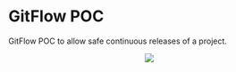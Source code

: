 # GitFlow POC

GitFlow POC to allow safe continuous releases of a project.

<p align="center">
<img src="https://user-images.githubusercontent.com/31974084/92333218-94ec1480-f049-11ea-9515-318818f362c9.png">
</p>
